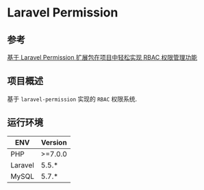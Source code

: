 # Laravel Permission

## 参考
[基于 Laravel Permission 扩展包在项目中轻松实现 RBAC 权限管理功能](http://laravelacademy.org/post/9389.html)

## 项目概述

基于 `laravel-permission` 实现的 `RBAC` 权限系统.

## 运行环境

| ENV     | Version |
| ------- | ------- |
| PHP     | >=7.0.0 |
| Laravel | 5.5.*   |
| MySQL   | 5.7.*   |

